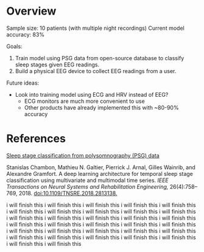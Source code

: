 # Overview

Sample size: 10 patients (with multiple night recordings)
Current model accuracy: 83%

Goals:

1. Train model using PSG data from open-source database to classify sleep stages given EEG readings.
2. Build a physical EEG device to collect EEG readings from a user.

Future ideas:

- Look into training model using ECG and HRV instead of EEG?
  - ECG monitors are much more convenient to use
  - Other products have already implemented this with ~80-90% accuracy

# References

[Sleep stage classification from polysomnography (PSG) data](https://mne.tools/stable/auto_tutorials/clinical/60_sleep.html)

Stanislas Chambon, Mathieu N. Galtier, Pierrick J. Arnal, Gilles Wainrib, and Alexandre Gramfort. A deep learning architecture for temporal sleep stage classification using multivariate and multimodal time series. _IEEE Transactions on Neural Systems and Rehabilitation Engineering,_ 26(4):758–769, 2018. [doi:10.1109/TNSRE.2018.2813138.](https://doi.org/10.1109/TNSRE.2018.2813138)

i will finish this i will finish this i will finish this i will finish this i will finish this i will finish this i will finish this i will finish this i will finish this i will finish this i will finish this i will finish this i will finish this i will finish this i will finish this i will finish this i will finish this i will finish this i will finish this i will finish this i will finish this i will finish this i will finish this i will finish this i will finish this i will finish this i will finish this i will finish this i will finish this i will finish this i will finish this i will finish this
